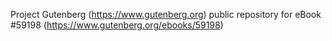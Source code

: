 Project Gutenberg (https://www.gutenberg.org) public repository for
eBook #59198 (https://www.gutenberg.org/ebooks/59198)
